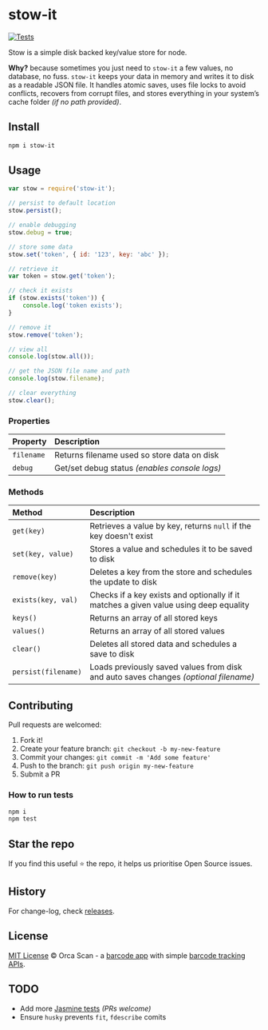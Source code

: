 # stow-it

[![Tests](https://github.com/orca-scan/stow-it/actions/workflows/ci.yml/badge.svg)](https://github.com/orca-scan/stow-it/actions/workflows/ci.yml)

Stow is a simple disk backed key/value store for node.

**Why?** because sometimes you just need to `stow-it` a few values, no database, no fuss. `stow-it` keeps your data in memory and writes it to disk as a readable JSON file. It handles atomic saves, uses file locks to avoid conflicts, recovers from corrupt files, and stores everything in your system’s cache folder _(if no path provided)_.

## Install

```bash
npm i stow-it
```

## Usage

```js
var stow = require('stow-it');

// persist to default location
stow.persist();

// enable debugging
stow.debug = true;

// store some data
stow.set('token', { id: '123', key: 'abc' });

// retrieve it
var token = stow.get('token');

// check it exists
if (stow.exists('token')) {
    console.log('token exists');
}

// remove it
stow.remove('token');

// view all
console.log(stow.all());

// get the JSON file name and path
console.log(stow.filename);

// clear everything
stow.clear();
```

### Properties

Property   | Description
:----------|:---------------------------------------------
`filename` | Returns filename used so store data on disk
`debug`    | Get/set debug status _(enables console logs)_

### Methods

Method              | Description
:-------------------|:-------------------------------------------------------------------------------------
`get(key)`          | Retrieves a value by key, returns `null` if the key doesn't exist
`set(key, value)`   | Stores a value and schedules it to be saved to disk
`remove(key)`       | Deletes a key from the store and schedules the update to disk
`exists(key, val)`  | Checks if a key exists and optionally if it matches a given value using deep equality
`keys()`            | Returns an array of all stored keys
`values()`          | Returns an array of all stored values
`clear()`           | Deletes all stored data and schedules a save to disk
`persist(filename)` | Loads previously saved values from disk and auto saves changes _(optional filename)_

## Contributing

Pull requests are welcomed:

1. Fork it!
2. Create your feature branch: `git checkout -b my-new-feature`
3. Commit your changes: `git commit -m 'Add some feature'`
4. Push to the branch: `git push origin my-new-feature`
5. Submit a PR

### How to run tests

```bash
npm i
npm test
```

## Star the repo

If you find this useful ⭐ the repo, it helps us prioritise Open Source issues.

## History

For change-log, check [releases](https://github.com/orca-scan/stow-it/releases).

## License

[MIT License](LICENSE) © Orca Scan - a [barcode app](https://orcascan.com) with simple [barcode tracking APIs](https://orcascan.com/guides?tag=for-developers).

## TODO

* Add more [Jasmine tests](./tests/) _(PRs welcome)_
* Ensure `husky` prevents `fit`, `fdescribe` comits